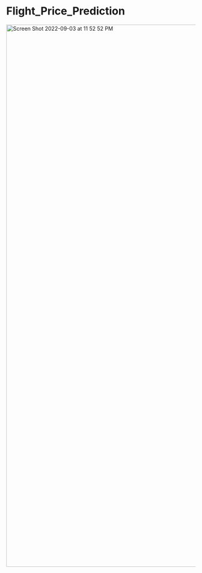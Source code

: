 # Flight_Price_Prediction
<img width="1440" alt="Screen Shot 2022-09-03 at 11 52 52 PM" src="https://user-images.githubusercontent.com/65008032/188296561-c66f54e1-edfa-4c9d-8e27-69b9e59ac9a9.png">
